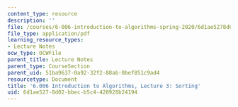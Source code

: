 ```yaml
---
content_type: resource
description: ''
file: /courses/6-006-introduction-to-algorithms-spring-2020/6d1ae5278d02bbecb5c4428928b24194_MIT6_006S20_lec3.pdf
file_type: application/pdf
learning_resource_types:
- Lecture Notes
ocw_type: OCWFile
parent_title: Lecture Notes
parent_type: CourseSection
parent_uid: 51ba9637-0a92-32f2-88ab-0bef851c9ad4
resourcetype: Document
title: '6.006 Introduction to Algorithms, Lecture 3: Sorting'
uid: 6d1ae527-8d02-bbec-b5c4-428928b24194
---
```

